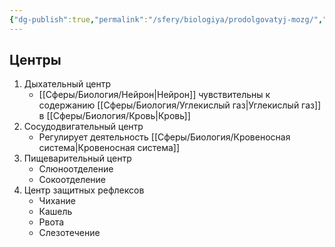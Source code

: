 ```yaml
---
{"dg-publish":true,"permalink":"/sfery/biologiya/prodolgovatyj-mozg/","tags":["Анатомия"]}
---
```


## Центры
1. Дыхательный центр
	- [[Сферы/Биология/Нейрон\|Нейрон]] чувствительны к содержанию [[Сферы/Биология/Углекислый газ\|Углекислый газ]] в [[Сферы/Биология/Кровь\|Кровь]]
2. Сосудодвигательный центр
	- Регулирует деятельность [[Сферы/Биология/Кровеносная система\|Кровеносная система]]
3. Пищеварительный центр
	- Слюноотделение
	- Сокоотделение
4. Центр защитных рефлексов
	- Чихание
	- Кашель
	- Рвота
	- Слезотечение